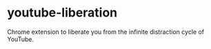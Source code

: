 # youtube-liberation
Chrome extension to liberate you from the infinite distraction cycle of YouTube.
